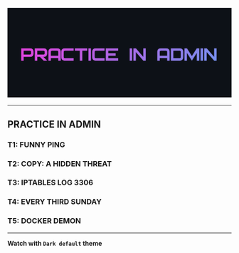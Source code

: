 ![](PRACTICE.png)

---

## PRACTICE IN ADMIN

### T1: FUNNY PING

### T2: COPY: A HIDDEN THREAT

### T3: IPTABLES LOG 3306

### T4: EVERY THIRD SUNDAY

### T5: DOCKER DEMON

---

**Watch with `Dark default` theme**










